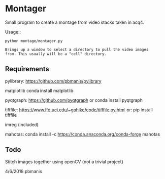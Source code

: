 Montager
========

Small program to create a montage from video stacks taken in acq4. 

Usage::

    python montage/montager.py
    
    Brings up a window to select a directory to pull the video images from. This usually will be a "cell" directory.
    
Requirements
------------

pylibrary: https://github.com/pbmanis/pylibrary

matplotlib conda install matplotlib

pyqtgraph: https://github.com/pyqtgraph or conda install pyqtgraph

tifffile: https://www.lfd.uci.edu/~gohlke/code/tifffile.py.html or: pip install tifffile 

imreg (included)

mahotas: conda install -c https://conda.anaconda.org/conda-forge mahotas


Todo
----
Stitch images together using openCV (not a trivial project)

4/6/2018 pbmanis
 
